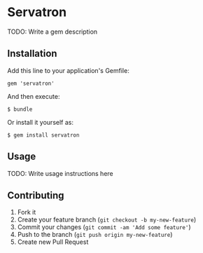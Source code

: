 # Servatron

TODO: Write a gem description

## Installation

Add this line to your application's Gemfile:

    gem 'servatron'

And then execute:

    $ bundle

Or install it yourself as:

    $ gem install servatron

## Usage

TODO: Write usage instructions here

## Contributing

1. Fork it
2. Create your feature branch (`git checkout -b my-new-feature`)
3. Commit your changes (`git commit -am 'Add some feature'`)
4. Push to the branch (`git push origin my-new-feature`)
5. Create new Pull Request
